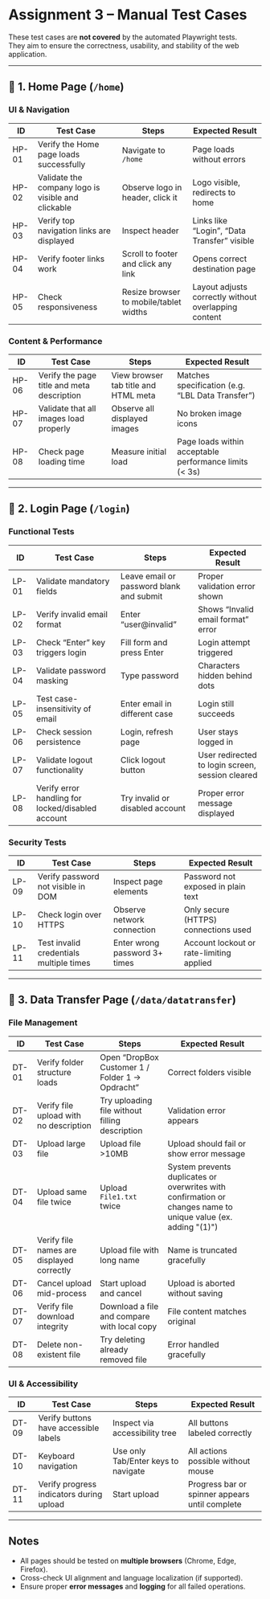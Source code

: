# Assignment 3 – Manual Test Cases

These test cases are **not covered** by the automated Playwright tests.  
They aim to ensure the correctness, usability, and stability of the web application.

---

## 🔹 1. Home Page (`/home`)

### UI & Navigation

| ID    | Test Case                                          | Steps                                  | Expected Result                                      |
| ----- | -------------------------------------------------- | -------------------------------------- | ---------------------------------------------------- |
| HP-01 | Verify the Home page loads successfully            | Navigate to `/home`                    | Page loads without errors                            |
| HP-02 | Validate the company logo is visible and clickable | Observe logo in header, click it       | Logo visible, redirects to home                      |
| HP-03 | Verify top navigation links are displayed          | Inspect header                         | Links like “Login”, “Data Transfer” visible          |
| HP-04 | Verify footer links work                           | Scroll to footer and click any link    | Opens correct destination page                       |
| HP-05 | Check responsiveness                               | Resize browser to mobile/tablet widths | Layout adjusts correctly without overlapping content |

### Content & Performance

| ID    | Test Case                                  | Steps                                | Expected Result                                        |
| ----- | ------------------------------------------ | ------------------------------------ | ------------------------------------------------------ |
| HP-06 | Verify the page title and meta description | View browser tab title and HTML meta | Matches specification (e.g. “LBL Data Transfer”)       |
| HP-07 | Validate that all images load properly     | Observe all displayed images         | No broken image icons                                  |
| HP-08 | Check page loading time                    | Measure initial load                 | Page loads within acceptable performance limits (< 3s) |

---

## 🔹 2. Login Page (`/login`)

### Functional Tests

| ID    | Test Case                                         | Steps                                    | Expected Result                                  |
| ----- | ------------------------------------------------- | ---------------------------------------- | ------------------------------------------------ |
| LP-01 | Validate mandatory fields                         | Leave email or password blank and submit | Proper validation error shown                    |
| LP-02 | Verify invalid email format                       | Enter “user@invalid”                     | Shows “Invalid email format” error               |
| LP-03 | Check “Enter” key triggers login                  | Fill form and press Enter                | Login attempt triggered                          |
| LP-04 | Validate password masking                         | Type password                            | Characters hidden behind dots                    |
| LP-05 | Test case-insensitivity of email                  | Enter email in different case            | Login still succeeds                             |
| LP-06 | Check session persistence                         | Login, refresh page                      | User stays logged in                             |
| LP-07 | Validate logout functionality                     | Click logout button                      | User redirected to login screen, session cleared |
| LP-08 | Verify error handling for locked/disabled account | Try invalid or disabled account          | Proper error message displayed                   |

### Security Tests

| ID    | Test Case                               | Steps                         | Expected Result                          |
| ----- | --------------------------------------- | ----------------------------- | ---------------------------------------- |
| LP-09 | Verify password not visible in DOM      | Inspect page elements         | Password not exposed in plain text       |
| LP-10 | Check login over HTTPS                  | Observe network connection    | Only secure (HTTPS) connections used     |
| LP-11 | Test invalid credentials multiple times | Enter wrong password 3+ times | Account lockout or rate-limiting applied |

---

## 🔹 3. Data Transfer Page (`/data/datatransfer`)

### File Management

| ID    | Test Case                                 | Steps                                           | Expected Result                                                                                               |
| ----- | ----------------------------------------- | ----------------------------------------------- | ------------------------------------------------------------------------------------------------------------- |
| DT-01 | Verify folder structure loads             | Open “DropBox Customer 1 / Folder 1 → Opdracht” | Correct folders visible                                                                                       |
| DT-02 | Verify file upload with no description    | Try uploading file without filling description  | Validation error appears                                                                                      |
| DT-03 | Upload large file                         | Upload file >10MB                               | Upload should fail or show error message                                                                      |
| DT-04 | Upload same file twice                    | Upload `File1.txt` twice                        | System prevents duplicates or overwrites with confirmation or changes name to unique value (ex. adding "(1)") |
| DT-05 | Verify file names are displayed correctly | Upload file with long name                      | Name is truncated gracefully                                                                                  |
| DT-06 | Cancel upload mid-process                 | Start upload and cancel                         | Upload is aborted without saving                                                                              |
| DT-07 | Verify file download integrity            | Download a file and compare with local copy     | File content matches original                                                                                 |
| DT-08 | Delete non-existent file                  | Try deleting already removed file               | Error handled gracefully                                                                                      |

### UI & Accessibility

| ID    | Test Case                                | Steps                               | Expected Result                                |
| ----- | ---------------------------------------- | ----------------------------------- | ---------------------------------------------- |
| DT-09 | Verify buttons have accessible labels    | Inspect via accessibility tree      | All buttons labeled correctly                  |
| DT-10 | Keyboard navigation                      | Use only Tab/Enter keys to navigate | All actions possible without mouse             |
| DT-11 | Verify progress indicators during upload | Start upload                        | Progress bar or spinner appears until complete |

---

## Notes

- All pages should be tested on **multiple browsers** (Chrome, Edge, Firefox).
- Cross-check UI alignment and language localization (if supported).
- Ensure proper **error messages** and **logging** for all failed operations.
